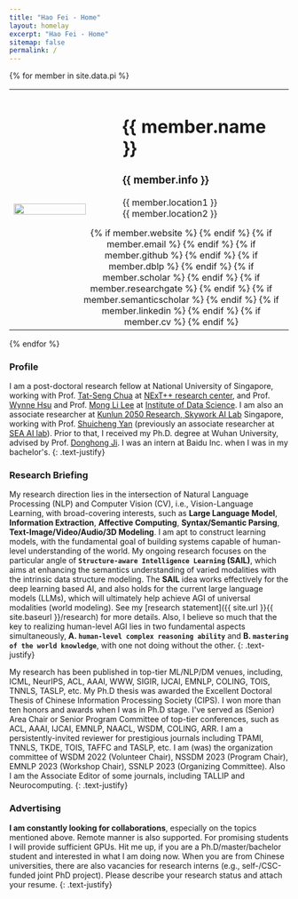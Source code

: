```yaml
---
title: "Hao Fei - Home"
layout: homelay
excerpt: "Hao Fei - Home"
sitemap: false
permalink: /
---
```


{% for member in site.data.pi %}

<table>
    <tbody>
        <tr>
            <td width="35%">
              <a id="profile" href="{{site.url}}{{site.baseurl}}/"><img src="{{ site.url }}{{ site.baseurl }}/images/teampic/{{ member.photo }}" class="img-responsive" width="90%" style="block:inline; margin-left:auto; margin-right:auto; margin-top:20px; margin-bottom:20px;" /></a>
            </td>
            <td>
                <div id="toptitle" style="margin-left: 20px">
                    <h1>{{ member.name }} </h1>
                    <h3>{{ member.info }} </h3>
                    {{ member.location1 }}  <br>
                    {{ member.location2 }}  <br>
                    <div style="margin-top: 15px;margin-left: -80px">
                        <center>
                            {% if member.website %}<a href="{{ member.website }}" target="_blank" ><i class="fa fa-home fa-2x"></i></a> {% endif %}
                            {% if member.email %}<a href="mailto:{{ member.email }}" target="_blank"><i class="fa fa-envelope-square fa-2x"></i></a> {% endif %}
                            {% if member.github %} <a href="{{ member.github }}" target="_blank"><i class="fa fa-github-square fa-2x"></i></a> {% endif %}
                            {% if member.dblp %} <a href="{{ member.dblp }}" target="_blank"><i class="ai ai-dblp-square ai-2x"></i></a> {% endif %}
                            {% if member.scholar %} <a href="{{ member.scholar }}" target="_blank"><i class="ai ai-google-scholar-square ai-2x"></i></a> {% endif %}
                            {% if member.researchgate %} <a href="{{ member.researchgate }}" target="_blank"><i class="ai ai-researchgate-square ai-2x"></i></a> {% endif %}
                            {% if member.semanticscholar %} <a href="{{ member.semanticscholar }}" target="_blank"><i class="ai ai-semantic-scholar-square ai-2x"></i></a> {% endif %}
                            {% if member.linkedin %} <a href="{{ member.linkedin }}" target="_blank"><i class="fa fa-linkedin-square fa-2x"></i></a> {% endif %}
                            {% if member.cv %} <a href="{{ member.cv }}" target="_blank"><i class="ai ai-cv-square ai-2x"></i></a> {% endif %}
                        </center>
                    </div>
                </div>
            </td>
        </tr>
    </tbody>
</table>

{% endfor %}



### Profile
I am a post-doctoral research fellow at National University of Singapore, working with Prof. [Tat-Seng Chua](https://www.chuatatseng.com/) at [NExT++ research center](https://www.nextcenter.org/team), and Prof. [Wynne Hsu](https://www.comp.nus.edu.sg/~whsu/) and Prof. [Mong Li Lee](https://www.comp.nus.edu.sg/~leeml/) at [Institute of Data Science](https://ids.nus.edu.sg/).
I am also an associate researcher at [Kunlun 2050 Research, Skywork AI Lab](#) Singapore, working with Prof. [Shuicheng Yan](https://yanshuicheng.info/) (previously an associate researcher at [SEA AI lab](https://sail.sea.com/)).
Prior to that, I received my Ph.D. degree at Wuhan University, advised by Prof. [Donghong Ji](https://scholar.google.com/citations?user=2Q-7u3AAAAAJ).
I was an intern at Baidu Inc. when I was in my bachelor's.
{: .text-justify}


<div style="margin-top: 20px"></div>

### Research Briefing
My research direction lies in the intersection of Natural Language Processing (NLP) and Computer Vision (CV), i.e., Vision-Language Learning,
with broad-covering interests, such as **Large Language Model**, **Information Extraction**, **Affective Computing**, **Syntax/Semantic Parsing**, 
**Text-Image/Video/Audio/3D Modeling**.
I am apt to construct learning models, with the fundamental goal of building systems capable of human-level understanding of the world. 
My ongoing research focuses on the particular angle of **`Structure-aware Intelligence Learning` (SAIL)**, 
which aims at enhancing the semantics understanding of varied modalities with the intrinsic data structure modeling.
The __SAIL__ idea works effectively for the deep learning based AI, and also holds for the current large language models (LLMs), 
which will ultimately help achieve AGI of universal modalities (world modeling).
See my [research statement]({{ site.url }}{{ site.baseurl }}/research) for more details.
Also, I believe so much that the key to realizing human-level AGI lies in two fundamental aspects simultaneously,
**A. `human-level complex reasoning ability`** and **B. `mastering of the world knowledge`**, with one not doing without the other.
{: .text-justify}



My research has been published in top-tier ML/NLP/DM venues, including, ICML, NeurIPS, ACL, AAAI, WWW, SIGIR, IJCAI, EMNLP, COLING, TOIS, TNNLS, TASLP, etc.
My Ph.D thesis was awarded the Excellent Doctoral Thesis of Chinese Information Processing Society (CIPS).
I won more than ten honors and awards when I was in Ph.D stage.
I've served as (Senior) Area Chair or Senior Program Committee of top-tier conferences, such as ACL, AAAI, IJCAI, EMNLP, NAACL, WSDM, COLING, ARR. 
I am a persistently-invited reviewer for prestigious journals including TPAMI, TNNLS, TKDE, TOIS, TAFFC and TASLP, etc.
I am (was) the organization committee of WSDM 2022 (Volunteer Chair), NSSDM 2023 (Program Chair), EMNLP 2023 (Workshop Chair), SSNLP 2023 (Organizing Committee). 
Also I am the Associate Editor of some journals, including TALLIP and Neurocomputing.
{: .text-justify}



<div style="margin-top: 20px"></div>

### Advertising

**I am constantly looking for collaborations**, especially on the topics mentioned above. 
Remote manner is also supported.
For promising students I will provide sufficient GPUs.
Hit me up, if you are a Ph.D/master/bachelor student and interested in what I am doing now.
When you are from Chinese universities, there are also vacancies for research interns (e.g., self-/CSC-funded joint PhD project).
Please describe your research status and attach your resume.
{: .text-justify}

